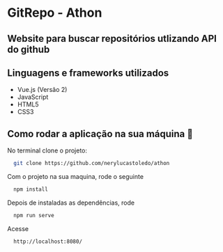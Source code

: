 # GitRepo - Athon


## Website para buscar repositórios utlizando API do github

## Linguagens e frameworks utilizados

- Vue.js (Versão 2)
- JavaScript
- HTML5
- CSS3

## Como rodar a aplicação na sua máquina :rocket:
No terminal clone o projeto:

```sh
  git clone https://github.com/nerylucastoledo/athon
```

Com o projeto na sua maquina, rode o seguinte

```sh
  npm install
```

Depois de instaladas as dependências, rode

```sh
  npm run serve
```

Acesse

```sh
  http://localhost:8080/
```
